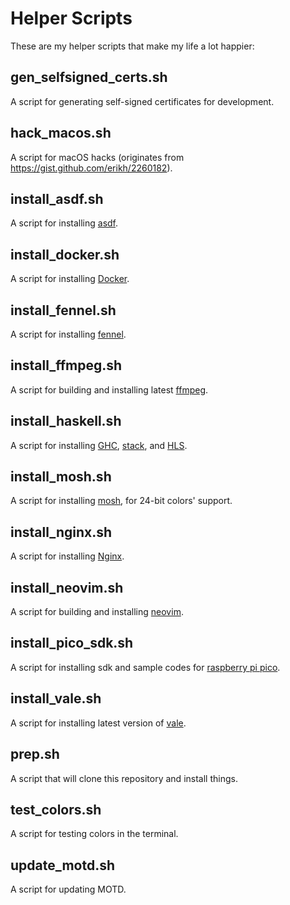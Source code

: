 # Helper Scripts

These are my helper scripts that make my life a lot happier:

## gen_selfsigned_certs.sh

A script for generating self-signed certificates for development.

## hack_macos.sh

A script for macOS hacks (originates from https://gist.github.com/erikh/2260182).

## install_asdf.sh

A script for installing [asdf](https://github.com/asdf-vm/asdf).

## install_docker.sh

A script for installing [Docker](https://www.docker.com/).

## install_fennel.sh

A script for installing [fennel](https://fennel-lang.org/setup#downloading-fennel).

## install_ffmpeg.sh

A script for building and installing latest [ffmpeg](https://www.ffmpeg.org/).

## install_haskell.sh

A script for installing [GHC](https://www.haskell.org/ghc/), [stack](https://github.com/commercialhaskell/stack), and [HLS](https://github.com/haskell/haskell-language-server).

## install_mosh.sh

A script for installing [mosh](https://github.com/mobile-shell/mosh/issues/928), for 24-bit colors' support.

## install_nginx.sh

A script for installing [Nginx](https://www.nginx.com/).

## install_neovim.sh

A script for building and installing [neovim](https://neovim.io/).

## install_pico_sdk.sh

A script for installing sdk and sample codes for [raspberry pi pico](https://datasheets.raspberrypi.org/pico/getting-started-with-pico.pdf).

## install_vale.sh

A script for installing latest version of [vale](https://github.com/errata-ai/vale/).

## prep.sh

A script that will clone this repository and install things.

## test_colors.sh

A script for testing colors in the terminal.

## update_motd.sh

A script for updating MOTD.

